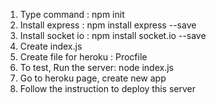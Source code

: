 1. Type command : npm init
2. Install express : npm install express --save 
3. Install socket io : npm install socket.io --save
4. Create index.js
5. Create file for heroku : Procfile
6. To test, Run the server: node index.js
7. Go to heroku page, create new app
8. Follow the instruction to deploy this server
